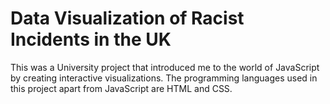# Data Visualization of Racist Incidents in the UK

This was a University project that introduced me to the world of JavaScript by creating interactive visualizations.
The programming languages used in this project apart from JavaScript are HTML and CSS.
